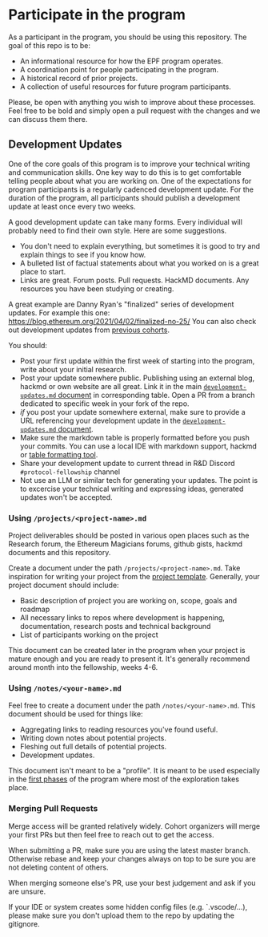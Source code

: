 # Participate in the program

As a participant in the program, you should be using this repository. The goal of this repo is to be:

- An informational resource for how the EPF program operates.
- A coordination point for people participating in the program.
- A historical record of prior projects.
- A collection of useful resources for future program participants.

Please, be open with anything you wish to improve about these processes. Feel free to be bold and simply open a pull request with the changes and we can discuss them there.

## Development Updates

One of the core goals of this program is to improve your technical writing and communication skills. One key way to do this is to get comfortable telling people about what you are working on. One of the expectations for program participants is a regularly cadenced development update. For the duration of the program, all participants should publish a development update at least once every two weeks.

A good development update can take many forms. Every individual will probably need to find their own style. Here are some suggestions.

- You don't need to explain everything, but sometimes it is good to try and explain things to see if you know how.
- A bulleted list of factual statements about what you worked on is a great place to start.
- Links are great. Forum posts. Pull requests. HackMD documents. Any resources you have been studying or creating. 

A great example are Danny Ryan's "finalized" series of development updates. For example this one: https://blog.ethereum.org/2021/04/02/finalized-no-25/
You can also check out development updates from [previous cohorts](https://github.com/eth-protocol-fellows/cohort-four/blob/master/development-updates.md). 

You should: 

- Post your first update within the first week of starting into the program, write about your initial research. 
- Post your update somewhere public. Publishing using an external blog, hackmd or own website are all great. Link it in the main [`development-updates.md` document](/development-updates.md) in corresponding table. Open a PR from a branch dedicated to specific week in your fork of the repo. 
- *if* you post your update somewhere external, make sure to provide a URL referencing your development update in the [`development-updates.md` document](/development-updates.md).
- Make sure the markdown table is properly formatted before you push your commits. You can use a local IDE with markdown support, hackmd or [table formatting tool](https://github.com/nvuillam/markdown-table-formatter). 
- Share your development update to current thread in R&D Discord `#protocol-fellowship` channel
- Not use an LLM or similar tech for generating your updates. The point is to excercise your technical writing and expressing ideas, generated updates won't be accepted. 

### Using `/projects/<project-name>.md`

Project deliverables should be posted in various open places such as the Research forum, the Ethereum Magicians forums, github gists, hackmd documents and this repository. 

Create a document under the path `/projects/<project-name>.md`. Take inspiration for writing your project from the [project template](/projects/project-template.md). Generally, your project document should include: 

- Basic description of project you are working on, scope, goals and roadmap
- All necessary links to repos where development is happening, documentation, research posts and technical background 
- List of participants working on the project

This document can be created later in the program when your project is mature enough and you are ready to present it. It's generally recommend around month into the fellowship, weeks 4-6. 

### Using `/notes/<your-name>.md`

Feel free to create a document under the path `/notes/<your-name>.md`. This document should be used for things like:

- Aggregating links to reading resources you've found useful.
- Writing down notes about potential projects.
- Fleshing out full details of potential projects.
- Development updates.

This document isn't meant to be a "profile". It is meant to be used especially in the [first phases](/program-guide/program-details.md#phase-one) of the program where most of the exploration takes place. 

### Merging Pull Requests

Merge access will be granted relatively widely. Cohort organizers will merge your first PRs but then feel free to reach out to get the access. 

When submitting a PR, make sure you are using the latest master branch. Otherwise rebase and keep your changes always on top to be sure you are not deleting content of others.

When merging someone else's PR, use your best judgement and ask if you are unsure. 

If your IDE or system creates some hidden config files (e.g. `.vscode/...), please make sure you don't upload them to the repo by updating the gitignore. 

